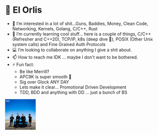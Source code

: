 # 🫡 El Orlis
- 👀 I’m interested in a lot of shit...Guns, Baddies, Money, Clean Code, Networking, Kernels, Golang, C/C++, Rust
- 🌱 I’m currently learning cool stuff... here is a couple of things, C/C++ (Refresher and C++20), TCP/IP, k8s (deep dive 🤿), POSIX (Other Unix system calls) and Fine Grained Auth Protocols
- 💻 I’m looking to collaborate on anything I give a shit about.
- 📫 How to reach me IDK ... maybe I don't want to be bothered.
- ⚡ Fun fact: 
    - Be like Merrill?
    - APC9K is super smooth 🔫 
    - Sig over Glock ANY DAY
    - Lets make it clear... Promotional Driven Development
    - TDD, BDD and anything with DD ... just a bunch of BS

[<img src="ab67616d0000b273bd1a25029ed1355c7c2b09e7.jpeg" width="100">](https://m.youtube.com/watch?v=pOfU6bAxjFE&pp=ygUTc295IGFsZWdyZSBtYXJjYSBtcA%3D%3D)

<!---
ElOrlis/ElOrlis is a ✨ special ✨ repository because its `README.md` (this file) appears on your GitHub profile.
You can click the Preview link to take a look at your changes.
--->
